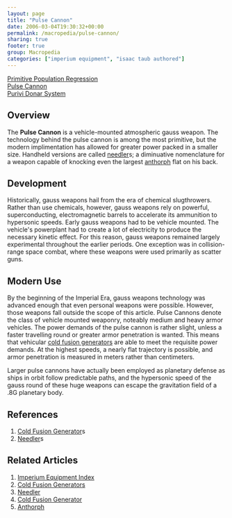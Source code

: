 ```yaml
---
layout: page
title: "Pulse Cannon"
date: 2006-03-04T19:30:32+00:00
permalink: /macropedia/pulse-cannon/
sharing: true
footer: true
group: Macropedia
categories: ["imperium equipment", "isaac taub authored"]
---
```


<div class='row'>
	<div class='col-md-4'><a href='/macropedia/primitive-population-regression'>Primitive Population Regression</a></div>
	<div class='col-md-4'><a href='/macropedia/pulse-cannon'>Pulse Cannon</a></div>
	<div class='col-md-4'><a href='/macropedia/purivi-donar-system'>Purivi Donar System</a></div>
</div>


## Overview

The **Pulse Cannon** is a vehicle-mounted atmospheric gauss weapon. The technology behind the pulse cannon is among the most primitive, but the modern implimentation has allowed for greater power packed in a smaller size. Handheld versions are called [needler](/macropedia/needler)s; a diminuative nomenclature for a weapon capable of knocking even the largest [anthorph](/macropedia/anthorph) flat on his back.

## Development

Historically, gauss weapons hail from the era of chemical slugthrowers. Rather than use chemicals, however, gauss weapons rely on powerful, superconducting, electromagnetic barrels to accelerate its ammunition to hypersonic speeds. Early gauss weapons had to be vehicle mounted. The vehicle's powerplant had to create a lot of electricity to produce the necessary kinetic effect. For this reason, gauss weapons remained largely experimental throughout the earlier periods. One exception was in collision-range space combat, where these weapons were used primarily as scatter guns.

## Modern Use

By the beginning of the Imperial Era, gauss weapons technology was advanced enough that even personal weapons were possible. However, those weapons fall outside the scope of this article. Pulse Cannons denote the class of vehicle mounted weaponry, noteably medium and heavy armor vehicles. The power demands of the pulse cannon is rather slight, unless a faster travelling round or greater armor penetration is wanted. This means that vehicular [cold fusion generators](/macropedia/cold-fusion-generators) are able to meet the requisite power demands. At the highest speeds, a nearly flat trajectory is possible, and armor penetration is measured in meters rather than centimeters.

Larger pulse cannons have actually been employed as planetary defense as ships in orbit follow predictable paths, and the hypersonic speed of the gauss round of these huge weapons can escape the gravitation field of a .8G planetary body.

## References
1. [Cold Fusion Generator](/macropedia/cold-fusion-generator)s
1. [Needler](/macropedia/needler)s

## Related Articles

1. [Imperium Equipment Index](/macropedia/imperium-equipment-index)
2. [Cold Fusion Generators](/macropedia/cold-fusion-generators)
3. [Needler](/macropedia/needler)
4. [Cold Fusion Generator](/macropedia/cold-fusion-generator)
5. [Anthorph](/macropedia/anthorph)



 
